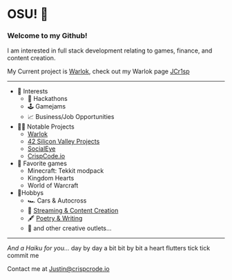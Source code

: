 # OSU! :wave: 
### Welcome to my Github!
I am interested in full stack development relating to games, finance, and content creation.

My Current project is [Warlok](https://warlok.net), check out my Warlok page [JCr1sp](https://warlok.net/w/jcr1sp)

---
- 💼 Interests
	-  🤖 Hackathons
	- 🕹️ Gamejams
	- 📈 Business/Job Opportunities
- 👨‍💻 Notable Projects
	- [Warlok](https://github.com/zill4/Warlok)
	- [42 Silicon Valley Projects](https://github.com/zill4/42SiliconValley-Projects)
	- [SocialEye](https://github.com/zill4/SocialEye)
	- [CrispCode.io](https://github.com/zill4/MyWebsite)
- 👾 Favorite games
	- Minecraft: Tekkit modpack
	- Kingdom Hearts 
	- World of Warcraft 
- 🌸Hobbys
	- 🏎️ Cars & Autocross
	- 🎥 [Streaming & Content Creation](https://warlok.net/w/jcr1sp)
	- 🖋️ [Poetry & Writing](https://medium.com/@justcrisp)
	-  🎨 and other creative outlets...



---

*And a Haiku for you...*
day by day a bit
bit by bit a heart flutters
tick tick commit me

Contact me at Justin@crispcrode.io
